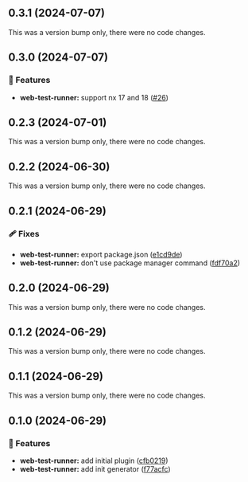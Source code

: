 ## 0.3.1 (2024-07-07)

This was a version bump only, there were no code changes.

## 0.3.0 (2024-07-07)


### 🚀 Features

- **web-test-runner:** support nx 17 and 18 ([#26](https://github.com/RobbyRabbitman/nx-plus/pull/26))

## 0.2.3 (2024-07-01)

This was a version bump only, there were no code changes.

## 0.2.2 (2024-06-30)

This was a version bump only, there were no code changes.

## 0.2.1 (2024-06-29)

### 🩹 Fixes

- **web-test-runner:** export package.json ([e1cd9de](https://github.com/RobbyRabbitman/nx-plus/commit/e1cd9de))
- **web-test-runner:** don't use package manager command ([fdf70a2](https://github.com/RobbyRabbitman/nx-plus/commit/fdf70a2))

## 0.2.0 (2024-06-29)

This was a version bump only, there were no code changes.

## 0.1.2 (2024-06-29)

This was a version bump only, there were no code changes.

## 0.1.1 (2024-06-29)

This was a version bump only, there were no code changes.

## 0.1.0 (2024-06-29)

### 🚀 Features

- **web-test-runner:** add initial plugin ([cfb0219](https://github.com/RobbyRabbitman/nx-plus/commit/cfb0219))
- **web-test-runner:** add init generator ([f77acfc](https://github.com/RobbyRabbitman/nx-plus/commit/f77acfc))
